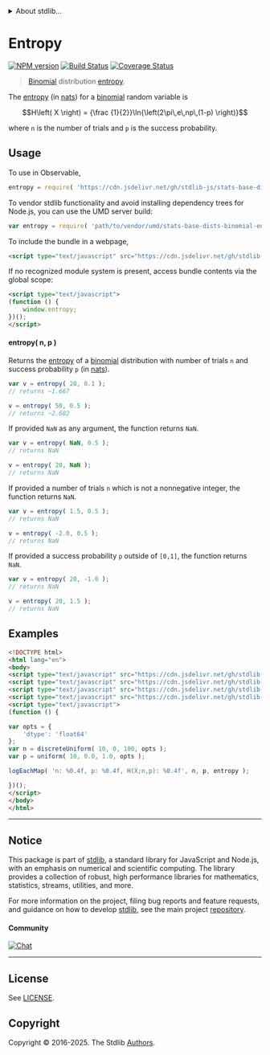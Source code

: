 <!--

@license Apache-2.0

Copyright (c) 2018 The Stdlib Authors.

Licensed under the Apache License, Version 2.0 (the "License");
you may not use this file except in compliance with the License.
You may obtain a copy of the License at

   http://www.apache.org/licenses/LICENSE-2.0

Unless required by applicable law or agreed to in writing, software
distributed under the License is distributed on an "AS IS" BASIS,
WITHOUT WARRANTIES OR CONDITIONS OF ANY KIND, either express or implied.
See the License for the specific language governing permissions and
limitations under the License.

-->


<details>
  <summary>
    About stdlib...
  </summary>
  <p>We believe in a future in which the web is a preferred environment for numerical computation. To help realize this future, we've built stdlib. stdlib is a standard library, with an emphasis on numerical and scientific computation, written in JavaScript (and C) for execution in browsers and in Node.js.</p>
  <p>The library is fully decomposable, being architected in such a way that you can swap out and mix and match APIs and functionality to cater to your exact preferences and use cases.</p>
  <p>When you use stdlib, you can be absolutely certain that you are using the most thorough, rigorous, well-written, studied, documented, tested, measured, and high-quality code out there.</p>
  <p>To join us in bringing numerical computing to the web, get started by checking us out on <a href="https://github.com/stdlib-js/stdlib">GitHub</a>, and please consider <a href="https://opencollective.com/stdlib">financially supporting stdlib</a>. We greatly appreciate your continued support!</p>
</details>

# Entropy

[![NPM version][npm-image]][npm-url] [![Build Status][test-image]][test-url] [![Coverage Status][coverage-image]][coverage-url] <!-- [![dependencies][dependencies-image]][dependencies-url] -->

> [Binomial][binomial-distribution] distribution [entropy][entropy].

<!-- Section to include introductory text. Make sure to keep an empty line after the intro `section` element and another before the `/section` close. -->

<section class="intro">

The [entropy][entropy] (in [nats][nats]) for a [binomial][binomial-distribution] random variable is

<!-- <equation class="equation" label="eq:binomial_entropy" align="center" raw="H\left( X \right) = {\frac {1}{2}}\ln{\left(2\pi\,e\,np\,(1-p) \right)}" alt="Entropy for a binomial distribution."> -->

```math
H\left( X \right) = {\frac {1}{2}}\ln{\left(2\pi\,e\,np\,(1-p) \right)}
```

<!-- <div class="equation" align="center" data-raw-text="H\left( X \right) = {\frac {1}{2}}\ln{\left(2\pi\,e\,np\,(1-p) \right)}" data-equation="eq:binomial_entropy">
    <img src="https://cdn.jsdelivr.net/gh/stdlib-js/stdlib@591cf9d5c3a0cd3c1ceec961e5c49d73a68374cb/lib/node_modules/@stdlib/stats/base/dists/binomial/entropy/docs/img/equation_binomial_entropy.svg" alt="Entropy for a binomial distribution.">
    <br>
</div> -->

<!-- </equation> -->

where `n` is the number of trials and `p` is the success probability.

</section>

<!-- /.intro -->

<!-- Package usage documentation. -->



<section class="usage">

## Usage

To use in Observable,

```javascript
entropy = require( 'https://cdn.jsdelivr.net/gh/stdlib-js/stats-base-dists-binomial-entropy@umd/browser.js' )
```

To vendor stdlib functionality and avoid installing dependency trees for Node.js, you can use the UMD server build:

```javascript
var entropy = require( 'path/to/vendor/umd/stats-base-dists-binomial-entropy/index.js' )
```

To include the bundle in a webpage,

```html
<script type="text/javascript" src="https://cdn.jsdelivr.net/gh/stdlib-js/stats-base-dists-binomial-entropy@umd/browser.js"></script>
```

If no recognized module system is present, access bundle contents via the global scope:

```html
<script type="text/javascript">
(function () {
    window.entropy;
})();
</script>
```

#### entropy( n, p )

Returns the [entropy][entropy] of a [binomial][binomial-distribution] distribution with number of trials `n` and success probability `p` (in [nats][nats]).

```javascript
var v = entropy( 20, 0.1 );
// returns ~1.667

v = entropy( 50, 0.5 );
// returns ~2.682
```

If provided `NaN` as any argument, the function returns `NaN`.

```javascript
var v = entropy( NaN, 0.5 );
// returns NaN

v = entropy( 20, NaN );
// returns NaN
```

If provided a number of trials `n` which is not a nonnegative integer, the function returns `NaN`.

```javascript
var v = entropy( 1.5, 0.5 );
// returns NaN

v = entropy( -2.0, 0.5 );
// returns NaN
```

If provided a success probability `p` outside of `[0,1]`, the function returns `NaN`.

```javascript
var v = entropy( 20, -1.0 );
// returns NaN

v = entropy( 20, 1.5 );
// returns NaN
```

</section>

<!-- /.usage -->

<!-- Package usage notes. Make sure to keep an empty line after the `section` element and another before the `/section` close. -->

<section class="notes">

</section>

<!-- /.notes -->

<!-- Package usage examples. -->

<section class="examples">

## Examples

<!-- eslint no-undef: "error" -->

```html
<!DOCTYPE html>
<html lang="en">
<body>
<script type="text/javascript" src="https://cdn.jsdelivr.net/gh/stdlib-js/random-array-discrete-uniform@umd/browser.js"></script>
<script type="text/javascript" src="https://cdn.jsdelivr.net/gh/stdlib-js/random-array-uniform@umd/browser.js"></script>
<script type="text/javascript" src="https://cdn.jsdelivr.net/gh/stdlib-js/console-log-each-map@umd/browser.js"></script>
<script type="text/javascript" src="https://cdn.jsdelivr.net/gh/stdlib-js/stats-base-dists-binomial-entropy@umd/browser.js"></script>
<script type="text/javascript">
(function () {

var opts = {
    'dtype': 'float64'
};
var n = discreteUniform( 10, 0, 100, opts );
var p = uniform( 10, 0.0, 1.0, opts );

logEachMap( 'n: %0.4f, p: %0.4f, H(X;n,p): %0.4f', n, p, entropy );

})();
</script>
</body>
</html>
```

</section>

<!-- /.examples -->

<!-- C interface documentation. -->



<!-- Section to include cited references. If references are included, add a horizontal rule *before* the section. Make sure to keep an empty line after the `section` element and another before the `/section` close. -->

<section class="references">

</section>

<!-- /.references -->

<!-- Section for related `stdlib` packages. Do not manually edit this section, as it is automatically populated. -->

<section class="related">

</section>

<!-- /.related -->

<!-- Section for all links. Make sure to keep an empty line after the `section` element and another before the `/section` close. -->


<section class="main-repo" >

* * *

## Notice

This package is part of [stdlib][stdlib], a standard library for JavaScript and Node.js, with an emphasis on numerical and scientific computing. The library provides a collection of robust, high performance libraries for mathematics, statistics, streams, utilities, and more.

For more information on the project, filing bug reports and feature requests, and guidance on how to develop [stdlib][stdlib], see the main project [repository][stdlib].

#### Community

[![Chat][chat-image]][chat-url]

---

## License

See [LICENSE][stdlib-license].


## Copyright

Copyright &copy; 2016-2025. The Stdlib [Authors][stdlib-authors].

</section>

<!-- /.stdlib -->

<!-- Section for all links. Make sure to keep an empty line after the `section` element and another before the `/section` close. -->

<section class="links">

[npm-image]: http://img.shields.io/npm/v/@stdlib/stats-base-dists-binomial-entropy.svg
[npm-url]: https://npmjs.org/package/@stdlib/stats-base-dists-binomial-entropy

[test-image]: https://github.com/stdlib-js/stats-base-dists-binomial-entropy/actions/workflows/test.yml/badge.svg?branch=main
[test-url]: https://github.com/stdlib-js/stats-base-dists-binomial-entropy/actions/workflows/test.yml?query=branch:main

[coverage-image]: https://img.shields.io/codecov/c/github/stdlib-js/stats-base-dists-binomial-entropy/main.svg
[coverage-url]: https://codecov.io/github/stdlib-js/stats-base-dists-binomial-entropy?branch=main

<!--

[dependencies-image]: https://img.shields.io/david/stdlib-js/stats-base-dists-binomial-entropy.svg
[dependencies-url]: https://david-dm.org/stdlib-js/stats-base-dists-binomial-entropy/main

-->

[chat-image]: https://img.shields.io/gitter/room/stdlib-js/stdlib.svg
[chat-url]: https://app.gitter.im/#/room/#stdlib-js_stdlib:gitter.im

[stdlib]: https://github.com/stdlib-js/stdlib

[stdlib-authors]: https://github.com/stdlib-js/stdlib/graphs/contributors

[umd]: https://github.com/umdjs/umd
[es-module]: https://developer.mozilla.org/en-US/docs/Web/JavaScript/Guide/Modules

[deno-url]: https://github.com/stdlib-js/stats-base-dists-binomial-entropy/tree/deno
[deno-readme]: https://github.com/stdlib-js/stats-base-dists-binomial-entropy/blob/deno/README.md
[umd-url]: https://github.com/stdlib-js/stats-base-dists-binomial-entropy/tree/umd
[umd-readme]: https://github.com/stdlib-js/stats-base-dists-binomial-entropy/blob/umd/README.md
[esm-url]: https://github.com/stdlib-js/stats-base-dists-binomial-entropy/tree/esm
[esm-readme]: https://github.com/stdlib-js/stats-base-dists-binomial-entropy/blob/esm/README.md
[branches-url]: https://github.com/stdlib-js/stats-base-dists-binomial-entropy/blob/main/branches.md

[stdlib-license]: https://raw.githubusercontent.com/stdlib-js/stats-base-dists-binomial-entropy/main/LICENSE

[binomial-distribution]: https://en.wikipedia.org/wiki/Binomial_distribution

[entropy]: https://en.wikipedia.org/wiki/Entropy_%28information_theory%29

[nats]: https://en.wikipedia.org/wiki/Nat_%28unit%29

</section>

<!-- /.links -->
